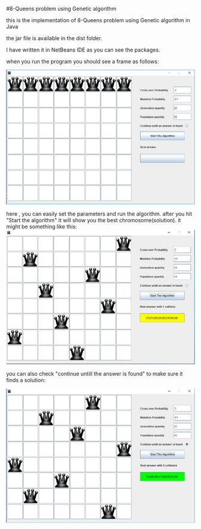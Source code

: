 #8-Queens problem using Genetic algorithm

this is the implementation of 8-Queens problem using Genetic algorithm in Java

the jar file is available in the dist folder.

I have written it in NetBeans IDE as you can see the packages. 

when you run the program you should see a frame as follows:

![Alt text](https://github.com/Hazel1994/8_Queens_GA/blob/master/images/g1.png)

here , you can easily set the parameters and run the algorithm.
after you hit "Start the algorithm" it will show you the best chromosome(solution).
it might be something like this:
![Alt text](https://github.com/Hazel1994/8_Queens_GA/blob/master/images/g2.png)

you can also check "continue untill the answer is found" to make sure it finds a solution:

![Alt text](https://github.com/Hazel1994/8_Queens_GA/blob/master/images/g3.png)
